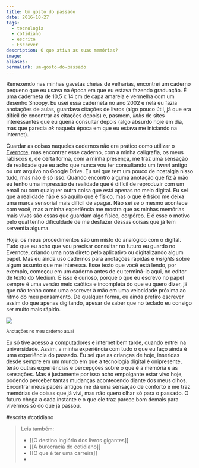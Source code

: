 ```yaml
---
title: Um gosto do passado
date: 2016-10-27
tags:
  - tecnologia
  - cotidiano
  - escrita
  - Escrever
description: O que ativa as suas memórias?
image: 
aliases:
permalink: um-gosto-do-passado
---
```

Remexendo nas minhas gavetas cheias de velharias, encontrei um caderno pequeno que eu usava na época em que eu estava fazendo graduação. É uma caderneta de 10,5 x 14 cm de capa amarela e vermelha com um desenho Snoopy. Eu usei essa caderneta no ano 2002 e nela eu fazia anotações de aulas, guardava citações de livros (algo pouco útil, já que era difícil de encontrar as citações depois) e, pasmem, _links_ de sites interessantes que eu queria consultar depois (algo absurdo hoje em dia, mas que parecia _ok_ naquela época em que eu estava me iniciando na internet).

Guardar as coisas naqueles cadernos não era prático como utilizar o [Evernote](https://evernote.com/intl/pt-br/), mas encontrar esse caderno, com a minha caligrafia, os meus rabiscos e, de certa forma, com a minha presença, me traz uma sensação de realidade que eu acho que nunca vou ter consultando um _tweet_ antigo ou um arquivo no Google Drive. Eu sei que tem um pouco de nostalgia nisso tudo, mas não é só isso. Quando encontro alguma anotação que fiz à mão eu tenho uma impressão de realidade que é difícil de reproduzir com um email ou com qualquer outra coisa que está apenas no meio digital. Eu sei que a realidade não é só aquilo que é físico, mas o que é físico me deixa uma marca sensorial mais difícil de apagar. Não sei se o mesmo acontece com você, mas a minha experiência me mostra que as minhas memórias mais vivas são essas que guardam algo físico, corpóreo. E é esse o motivo pelo qual tenho dificuldade de me desfazer dessas coisas que já tem serventia alguma.

Hoje, os meus procedimentos são um misto do analógico com o digital. Tudo que eu acho que vou precisar consultar no futuro eu guardo no Evernote, criando uma nota direto pelo aplicativo ou digitalizando algum papel. Mas eu ainda uso cadernos para anotações rápidas e _insights_ sobre algum assunto que me interessa. Esse texto que você está lendo, por exemplo, começou em um caderno antes de eu terminá-lo aqui, no editor de texto do Medium. E isso é curioso, porque o que eu escrevo no papel sempre é uma versão meio caótica e incompleta do que eu quero dizer, já que não tenho como uma escrever à mão em uma velocidade próxima ao ritmo do meu pensamento. De qualquer forma, eu ainda prefiro escrever assim do que apenas digitando, apesar de saber que no teclado eu consigo ser muito mais rápido.

<img src="/assets/img/um-gosto-do passado-medium.jpeg">

<small>Anotações no meu caderno atual</small>

Eu só tive acesso a computadores e internet bem tarde, quando entrei na universidade. Assim, a minha experiência com tudo o que eu faço ainda é uma experiência do passado. Eu sei que as crianças de hoje, inseridas desde sempre em um mundo em que a tecnologia digital é onipresente, terão outras experiências e percepções sobre o que é a memória e as sensações. Mas é justamente por isso acho empolgante estar vivo hoje, podendo perceber tantas mudanças acontecendo diante dos meus olhos. Encontrar meus papéis antigos me dá uma sensação de conforto e me traz memórias de coisas que já vivi, mas não quero olhar só para o passado. O futuro chega a cada instante e o que ele traz parece bom demais para vivermos só do que já passou.


#escrita #cotidiano

> Leia também:
> - [[O destino inglório dos livros gigantes]]
> - [[A burocracia do cotidiano]]
> - [[O que é ter uma carreira]]
> -
